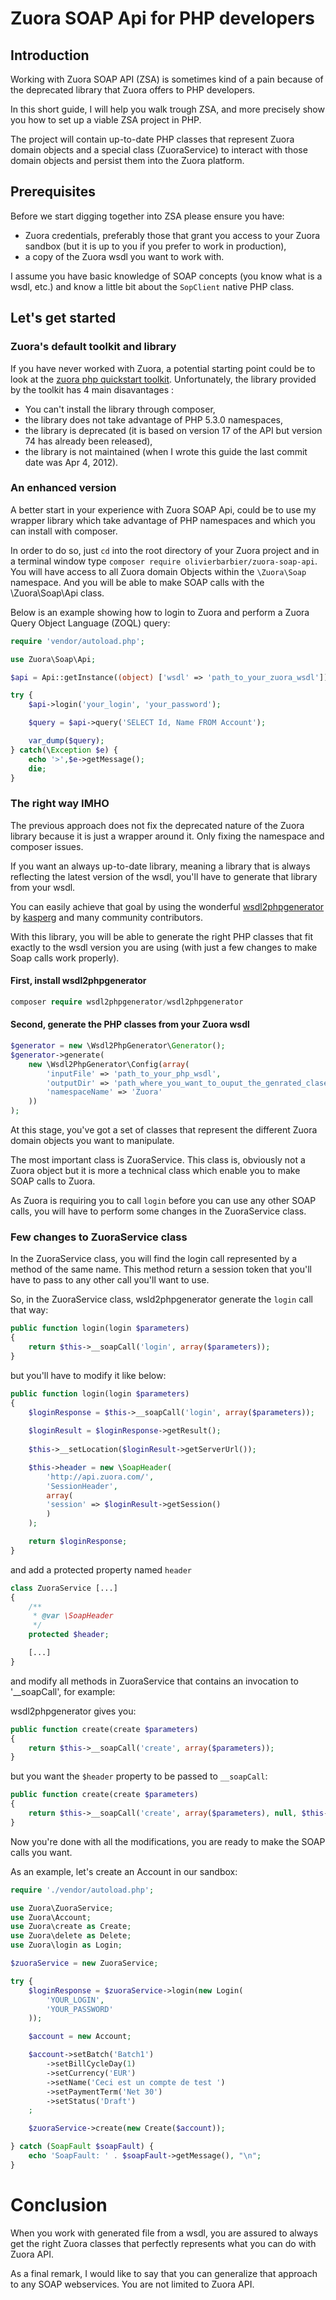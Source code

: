 Zuora SOAP Api for PHP developers
=======


## Introduction
Working with Zuora SOAP API (ZSA) is sometimes kind of a pain because of the deprecated library that Zuora offers to PHP developers.

In this short guide, I will help you walk trough ZSA, and more precisely show you how to set up a viable ZSA project in PHP.

The project will contain up-to-date PHP classes that represent Zuora domain objects and a special class (ZuoraService) to interact with those domain objects and persist them into the Zuora platform.

## Prerequisites
Before we start digging together into ZSA please ensure you have:

* Zuora credentials, preferably those that grant you access to your Zuora sandbox (but it is up to you if you prefer to work in production), 
* a copy of the Zuora wsdl you want to work with.

I assume you have basic knowledge of SOAP concepts (you know what is a wsdl, etc.) and know a little bit about the `SopClient` native PHP class.

## Let's get started

### Zuora's default toolkit and library
If you have never worked with Zuora, a potential starting point could be to look at the [zuora php quickstart toolkit](https://github.com/zuora/php-quickstart). 
Unfortunately, the library provided by the toolkit has 4 main disavantages : 

* You can't install the library through composer,
* the library does not take advantage of PHP 5.3.0 namespaces,
* the library is deprecated (it is based on version 17 of the API but version 74 has already been released),
* the library is not maintained (when I wrote this guide the last commit date was Apr 4, 2012).

### An enhanced version

A better start in your experience with Zuora SOAP Api, could be to use my wrapper library which take advantage of PHP namespaces and which you can install with composer.

In order to do so, just `cd` into the root directory of your Zuora project and in a terminal window type `composer require olivierbarbier/zuora-soap-api`.
You will have access to all Zuora domain Objects within the `\Zuora\Soap` namespace. And you will be able to make SOAP calls with the \Zuora\Soap\Api class.

Below is an example showing how to login to Zuora and perform a Zuora Query Object Language (ZOQL) query:

```php
require 'vendor/autoload.php';

use Zuora\Soap\Api;

$api = Api::getInstance((object) ['wsdl' => 'path_to_your_zuora_wsdl']);

try {
    $api->login('your_login', 'your_password');

    $query = $api->query('SELECT Id, Name FROM Account');

    var_dump($query);
} catch(\Exception $e) {
    echo '>',$e->getMessage();
    die;
}
```

### The right way IMHO

The previous approach does not fix the deprecated nature of the Zuora library because it is just a wrapper around it. Only fixing the namespace and composer issues.

If you want an always up-to-date library, meaning a library that is always reflecting the latest version of the wsdl, you'll have to generate that library from your wsdl. 

You can easily achieve that goal by using the wonderful [wsdl2phpgenerator](https://github.com/wsdl2phpgenerator/wsdl2phpgenerator) by [kasperg](https://github.com/kasperg) and many community contributors.

With this library, you will be able to generate the right PHP classes that fit exactly to the wsdl version you are using (with just a few changes to make Soap calls work properly).

#### First, install wsdl2phpgenerator
```php
composer require wsdl2phpgenerator/wsdl2phpgenerator
```

#### Second, generate the PHP classes from your Zuora wsdl

```php
$generator = new \Wsdl2PhpGenerator\Generator();
$generator->generate(
    new \Wsdl2PhpGenerator\Config(array(
        'inputFile' => 'path_to_your_php_wsdl',
        'outputDir' => 'path_where_you_want_to_ouput_the_genrated_clases',
        'namespaceName' => 'Zuora'
    ))
);
```

At this stage, you've got a set of classes that represent the different Zuora domain objects you want to manipulate.

The most important class is ZuoraService. This class is, obviously not a Zuora object but it is more a technical class which enable you to make SOAP calls to Zuora.

As Zuora is requiring you to call `login` before you can use any other SOAP calls, you will have to perform some changes in the ZuoraService class. 

### Few changes to ZuoraService class

In the ZuoraService class, you will find the login call represented by a method of the same name. This method return a session token that you'll have to pass to any other call you'll want to use.

So, in the ZuoraService class, wsld2phpgenerator generate the `login` call that way:

```php
public function login(login $parameters)
{
    return $this->__soapCall('login', array($parameters));
}
```

but you'll have to modify it like below:
```php
public function login(login $parameters)
{
    $loginResponse = $this->__soapCall('login', array($parameters));
    
    $loginResult = $loginResponse->getResult();
    
    $this->__setLocation($loginResult->getServerUrl());

    $this->header = new \SoapHeader(
        'http://api.zuora.com/',
        'SessionHeader',
        array(
        'session' => $loginResult->getSession()
        )
    );

    return $loginResponse;
}
```

and add a protected property named `header`
```php
class ZuoraService [...]
{
    /**
     * @var \SoapHeader
     */
    protected $header;

    [...]
}
```

and modify all methods in ZuoraService that contains an invocation to '__soapCall', for example:

wsdl2phpgenerator gives you:
```php
public function create(create $parameters)
{
    return $this->__soapCall('create', array($parameters));
}
```

but you want the `$header` property to be passed to `__soapCall`:
```php
public function create(create $parameters)
{
    return $this->__soapCall('create', array($parameters), null, $this->header);
}
```

Now you're done with all the modifications, you are ready to make the SOAP calls you want.

As an example, let's create an Account in our sandbox:

```php
require './vendor/autoload.php';

use Zuora\ZuoraService;
use Zuora\Account;
use Zuora\create as Create;
use Zuora\delete as Delete;
use Zuora\login as Login;

$zuoraService = new ZuoraService;

try {
	$loginResponse = $zuoraService->login(new Login(
		'YOUR_LOGIN', 
		'YOUR_PASSWORD'
	));

	$account = new Account;

	$account->setBatch('Batch1')
		->setBillCycleDay(1)
		->setCurrency('EUR')
		->setName('Ceci est un compte de test ')
		->setPaymentTerm('Net 30')
		->setStatus('Draft')
	;

	$zuoraService->create(new Create($account));

} catch (SoapFault $soapFault) {
	echo 'SoapFault: ' . $soapFault->getMessage(), "\n";
}
```
# Conclusion
When you work with generated file from a wsdl, you are assured to always get the right Zuora classes that perfectly represents what you can do with Zuora API. 


As a final remark, I would like to say that you can generalize that approach to any SOAP webservices. You are not limited to Zuora API.

